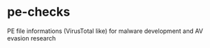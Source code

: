 # pe-checks
PE file informations (VirusTotal like) for malware development and AV evasion research 
